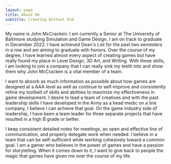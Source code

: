 ```yaml
---
layout: page
title: About Me
subtitle: Creating Without End
---
```


My name is John McCracken. I am currently a Senior at The University of Baltimore studying Simulation and Game Design. I am on track to graduate in December 2022. I have achieved Dean's List for the past two semesters in a row and am aiming to graduate with honors. Over the course of my degree, I have learned almost every aspect of creating games but have really found my place in Level Design, 3D Art, and Writing. With these skills, I am looking to join a company that I can really sink my teeth into and show them why John McCracken is a vital member of a team.


I want to absorb as much information as possible about how games are designed at a AAA level as well as continue to self-improve and consistently refine my toolbelt of skills and abilities to maximize my effectiveness in game development. I desire to lead a team of creatives and with the past leadership skills I have developed in the Army as a head medic on a line company, I believe I can achieve that goal. On the game industry side of leadership, I have been a team leader for three separate projects that have resulted in a high B grade or better.


I keep consistent detailed notes for meetings, an open and effective line of communication, and properly delegate work when needed. I believe in a team that can be self-sufficient while working cohesively toward a common goal. I am a gamer who believes in the power of games and have a passion for storytelling. When it comes down to it, I want to give back to people the magic that games have given me over the course of my life.
